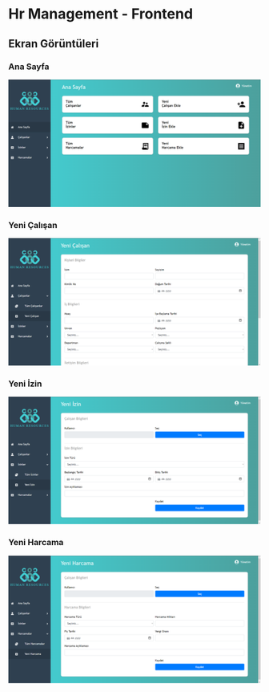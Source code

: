 # Hr Management - Frontend
## Ekran Görüntüleri

### Ana Sayfa
![Ana Sayfa](https://github.com/alibknc/HrManagementApp-Frontend/blob/main/screenshots/1.png?raw=true)

### Yeni Çalışan
![Yeni Çalışan](https://github.com/alibknc/HrManagementApp-Frontend/blob/main/screenshots/2.png?raw=true)

### Yeni İzin
![Yeni İzin](https://github.com/alibknc/HrManagementApp-Frontend/blob/main/screenshots/3.png?raw=true)

### Yeni Harcama
![Yeni Harcama](https://github.com/alibknc/HrManagementApp-Frontend/blob/main/screenshots/4.png?raw=true)
